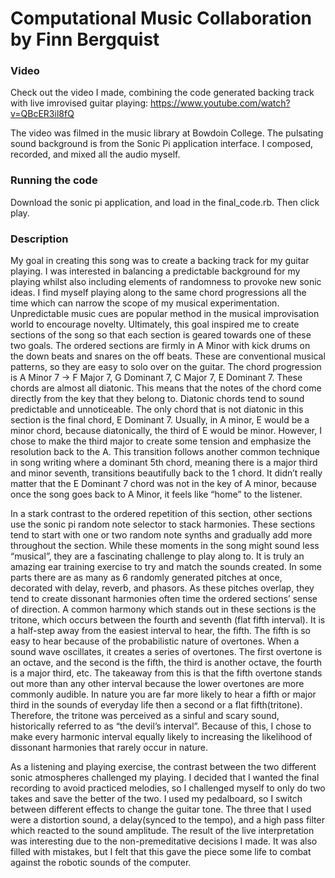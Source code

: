 # Computational Music Collaboration by Finn Bergquist

### Video

Check out the video I made, combining the code generated backing track with live imrovised guitar playing:
https://www.youtube.com/watch?v=QBcER3il8fQ

The video was filmed in the music library at Bowdoin College. The pulsating sound background is from the Sonic Pi
application interface. I composed, recorded, and mixed all the audio myself.

### Running the code
Download the sonic pi application, and load in the final_code.rb. Then click play.

### Description
	
My goal in creating this song was to create a backing track for my guitar playing. I was interested in balancing a predictable background for my playing whilst also including elements of randomness to provoke new sonic ideas. I find myself playing along to the same chord progressions all the time which can narrow the scope of my musical experimentation. Unpredictable music cues are popular method in the musical improvisation world to encourage novelty. 
Ultimately, this goal inspired me to create sections of the song so that each section is geared towards one of these two goals. The ordered sections are firmly in A Minor with kick drums on the down beats and snares on the off beats. These are conventional musical patterns, so they are easy to solo over on the guitar. The chord progression is A Minor 7 -> F Major 7, G Dominant 7, C Major 7, E Dominant 7. These chords are almost all diatonic. This means that the notes of the chord come directly from the key that they belong to. Diatonic chords tend to sound predictable and unnoticeable. The only chord that is not diatonic in this section is the final chord, E Dominant 7. Usually, in A minor, E would be a minor chord, because diatonically, the third of E would be minor. However, I chose to make the third major to create some tension and emphasize the resolution back to the A. This transition follows another common technique in song writing where a dominant 5th chord, meaning there is a major third and minor seventh, transitions beautifully back to the 1 chord. It didn’t really matter that the E Dominant 7 chord was not in the key of A minor, because once the song goes back to A Minor, it feels like “home” to the listener. 

In a stark contrast to the ordered repetition of this section, other sections use the sonic pi random note selector to stack harmonies. These sections tend to start with one or two random note synths and gradually add more throughout the section. While these moments in the song might sound less “musical”, they are a fascinating challenge to play along to. It is truly an amazing ear training exercise to try and match the sounds created. In some parts there are as many as 6 randomly generated pitches at once, decorated with delay, reverb, and phasors. As these pitches overlap, they tend to create dissonant harmonies often time the ordered sections’ sense of direction. A common harmony which stands out in these sections is the tritone, which occurs between the fourth and seventh (flat fifth interval). It is a half-step away from the easiest interval to hear, the fifth. The fifth is so easy to hear because of the probabilistic nature of overtones. When a sound wave oscillates, it creates a series of overtones. The first overtone is an octave, and the second is the fifth, the third is another octave, the fourth is a major third, etc. The takeaway from this is that the fifth overtone stands out more than any other interval because the lower overtones are more commonly audible. In nature you are far more likely to hear a fifth or major third in the sounds of everyday life then a second or a flat fifth(tritone). Therefore, the tritone was perceived as a sinful and scary sound, historically referred to as “the devil’s interval”. Because of this, I chose to make every harmonic interval equally likely to increasing the likelihood of dissonant harmonies that rarely occur in nature.
  
As a listening and playing exercise, the contrast between the two different sonic atmospheres challenged my playing. I decided that I wanted the final recording to avoid practiced melodies, so I challenged myself to only do two takes and save the better of the two. I used my pedalboard, so I switch between different effects to change the guitar tone. The three that I used were a distortion sound, a delay(synced to the tempo), and a high pass filter which reacted to the sound amplitude. The result of the live interpretation was interesting due to the non-premeditative decisions I made. It was also filled with mistakes, but I felt that this gave the piece some life to combat against the robotic sounds of the computer.

